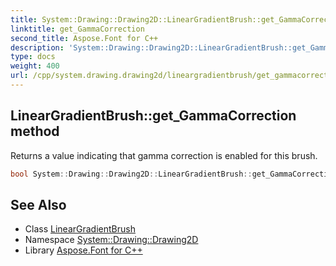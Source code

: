 ```yaml
---
title: System::Drawing::Drawing2D::LinearGradientBrush::get_GammaCorrection method
linktitle: get_GammaCorrection
second_title: Aspose.Font for C++
description: 'System::Drawing::Drawing2D::LinearGradientBrush::get_GammaCorrection method. Returns a value indicating that gamma correction is enabled for this brush in C++.'
type: docs
weight: 400
url: /cpp/system.drawing.drawing2d/lineargradientbrush/get_gammacorrection/
---
```

## LinearGradientBrush::get_GammaCorrection method


Returns a value indicating that gamma correction is enabled for this brush.

```cpp
bool System::Drawing::Drawing2D::LinearGradientBrush::get_GammaCorrection() const
```

## See Also

* Class [LinearGradientBrush](../)
* Namespace [System::Drawing::Drawing2D](../../)
* Library [Aspose.Font for C++](../../../)
